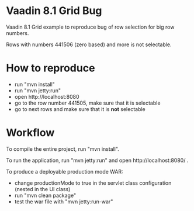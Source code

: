 Vaadin 8.1 Grid Bug
==============

Vaadin 8.1 Grid example to reproduce bug of row selection for big row numbers.

Rows with numbers 441506 (zero based) and more is not selectable.

How to reproduce
========

* run "mvn install"
* run "mvn jetty:run"
* open http://localhost:8080
* go to the row number 441505, make sure that it is selectable
* go to next rows and make sure that it is **not** selectable  

Workflow
========

To compile the entire project, run "mvn install".

To run the application, run "mvn jetty:run" and open http://localhost:8080/ .

To produce a deployable production mode WAR:
- change productionMode to true in the servlet class configuration (nested in the UI class)
- run "mvn clean package"
- test the war file with "mvn jetty:run-war"
